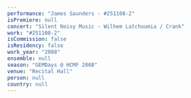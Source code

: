 ```yaml
---
performance: "James Saunders - #251108-2"
isPremiere: null
concert: "Silent Noisy Music - Wilhem Latchoumia / Crank"
work: "#251108-2"
isCommission: false
isResidency: false
work_year: "2008"
ensemble: null
season: "GEMDays @ HCMF 2008"
venue: "Recital Hall"
person: null
country: null
---
```


